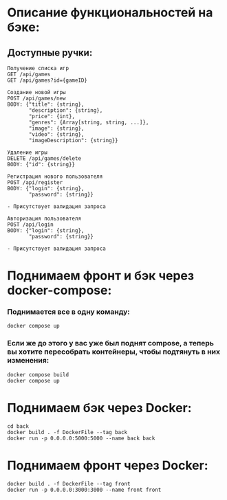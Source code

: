 # Описание функциональностей на бэке:
## Доступные ручки:
```
Получение списка игр
GET /api/games
GET /api/games?id={gameID}
```
```
Создание новой игры
POST /api/games/new
BODY: {"title": {string},
       "description": {string},
       "price": {int},
       "genres": {Array[string, string, ...]},
       "image": {string},
       "video": {string},
       "imageDescription": {string}}
```
```
Удаление игры
DELETE /api/games/delete
BODY: {"id": {string}}
```
```
Регистрация нового пользователя
POST /api/register
BODY: {"login": {string},
       "password": {string}}

- Присутствует валидация запроса
```
```
Авторизация пользователя
POST /api/login
BODY: {"login": {string}, 
       "password": {string}}

- Присутствует валидация запроса
```

# Поднимаем фронт и бэк через docker-compose:
### Поднимается все в одну команду:
```
docker compose up
```
### Если же до этого у вас уже был поднят compose, а теперь вы хотите пересобрать контейнеры, чтобы подтянуть в них изменения:
```
docker compose build
docker compose up
```
# Поднимаем бэк через Docker:
```
cd back  
docker build . -f DockerFile --tag back  
docker run -p 0.0.0.0:5000:5000 --name back back
```
# Поднимаем фронт через Docker:
```
docker build . -f DockerFile --tag front
docker run -p 0.0.0.0:3000:3000 --name front front
```
